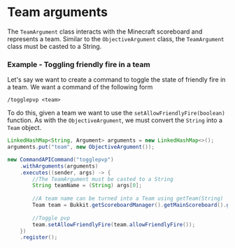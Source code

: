 # Team arguments

The `TeamArgument` class interacts with the Minecraft scoreboard and represents a team. Similar to the `ObjectiveArgument` class, the `TeamArgument` class must be casted to a String.

<div class="example">

### Example - Toggling friendly fire in a team

Let's say we want to create a command to toggle the state of friendly fire in a team. We want a command of the following form

```
/togglepvp <team>
```

To do this, given a team we want to use the `setAllowFriendlyFire(boolean)` function. As with the `ObjectiveArgument`, we must convert the `String` into a `Team` object.

```java
LinkedHashMap<String, Argument> arguments = new LinkedHashMap<>();
arguments.put("team", new ObjectiveArgument());

new CommandAPICommand("togglepvp")
    .withArguments(arguments)
    .executes((sender, args) -> {
        //The TeamArgument must be casted to a String
        String teamName = (String) args[0];
        
        //A team name can be turned into a Team using getTeam(String)
        Team team = Bukkit.getScoreboardManager().getMainScoreboard().getTeam(teamName);
        
        //Toggle pvp
        team.setAllowFriendlyFire(team.allowFriendlyFire());
    })
    .register();
```

</div>
